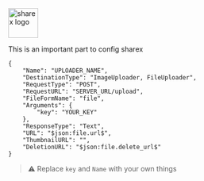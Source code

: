 <img src = "https://getsharex.com/img/ShareX_Logo.png" width = "60px" height = "60px" alt = "sharex logo" class = "styledcontent"/>

This is an important part to config sharex
```
{
    "Name": "UPLOADER_NAME",
    "DestinationType": "ImageUploader, FileUploader",
    "RequestType": "POST",
    "RequestURL": "SERVER_URL/upload",
    "FileFormName": "file",
    "Arguments": {
        "key": "YOUR_KEY"
    },
    "ResponseType": "Text",
    "URL": "$json:file.url$",
    "ThumbnailURL": "",
    "DeletionURL": "$json:file.delete_url$"
}
```
> ⚠️ Replace `key` and `Name` with your own things